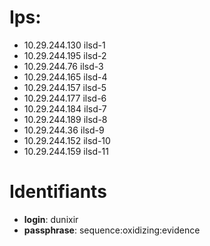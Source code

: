 # Ips:
- 10.29.244.130 ilsd-1
- 10.29.244.195 ilsd-2
- 10.29.244.76 ilsd-3
- 10.29.244.165 ilsd-4
- 10.29.244.157 ilsd-5
- 10.29.244.177 ilsd-6
- 10.29.244.184 ilsd-7
- 10.29.244.189 ilsd-8
- 10.29.244.36 ilsd-9
- 10.29.244.152 ilsd-10
- 10.29.244.159 ilsd-11

# Identifiants
- **login**: dunixir
- **passphrase**: sequence:oxidizing:evidence